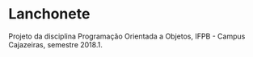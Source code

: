 # Lanchonete
Projeto da disciplina Programação Orientada a Objetos, IFPB - Campus Cajazeiras, semestre 2018.1.
